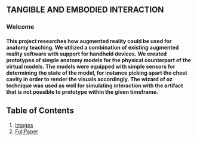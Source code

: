 ## TANGIBLE AND EMBODIED INTERACTION
### Welcome
#### This project researches how augmented reality could be used for anatomy teaching. We utilized a combination of existing augmented reality software with support for handheld devices. We created prototypes of simple anatomy models for the physical counterpart of the virtual models. The models were equipped with simple sensors for determining the state of the model, for instance picking apart the chest cavity in order to render the visuals accordingly. The wizard of oz technique was used as well for simulating interaction with the artifact that is not possible to prototype within the given timeframe.

## Table of Contents
1. [Images](https://github.com/lucaskasa/TEI/tree/main/Images)
3. [FullPaper]()
